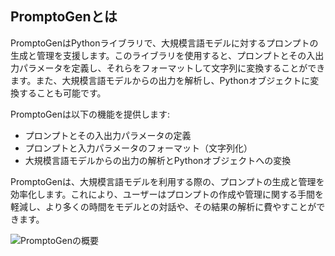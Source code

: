 ## PromptoGenとは

PromptoGenはPythonライブラリで、大規模言語モデルに対するプロンプトの生成と管理を支援します。このライブラリを使用すると、プロンプトとその入出力パラメータを定義し、それらをフォーマットして文字列に変換することができます。また、大規模言語モデルからの出力を解析し、Pythonオブジェクトに変換することも可能です。

PromptoGenは以下の機能を提供します:

- プロンプトとその入出力パラメータの定義
- プロンプトと入力パラメータのフォーマット（文字列化）
- 大規模言語モデルからの出力の解析とPythonオブジェクトへの変換

PromptoGenは、大規模言語モデルを利用する際の、プロンプトの生成と管理を効率化します。これにより、ユーザーはプロンプトの作成や管理に関する手間を軽減し、より多くの時間をモデルとの対話や、その結果の解析に費やすことができます。

![PromptoGenの概要](/ja/img/promptogen_overview.png)
